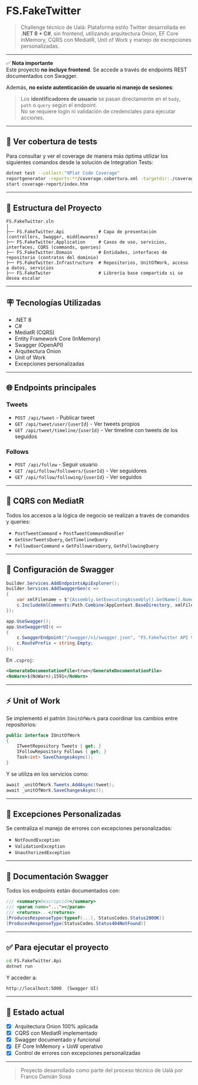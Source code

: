 # FS.FakeTwitter

> Challenge técnico de Ualá: Plataforma estilo Twitter desarrollada en **.NET 8 + C#**, sin frontend, utilizando arquitectura Onion, EF Core InMemory, CQRS con MediatR, Unit of Work y manejo de excepciones personalizadas.

---

✅ **Nota importante**  
Este proyecto **no incluye frontend**. Se accede a través de endpoints REST documentados con Swagger.

Además, **no existe autenticación de usuario ni manejo de sesiones**:  
> Los **identificadores de usuario** se pasan directamente en el `body`, `path` o `query` según el endpoint.  
> No se requiere login ni validación de credenciales para ejecutar acciones.

---

## 🧪 Ver cobertura de tests

Para consultar y ver el coverage de manera más óptima utilizar los siguientes comandos desde la solución de Integration Tests:

```bash
dotnet test --collect:"XPlat Code Coverage"
reportgenerator -reports:**/coverage.cobertura.xml -targetdir:./coverage-report -reporttypes:Html
start coverage-report/index.htm
```

---

## 📁 Estructura del Proyecto

```plaintext
FS.FakeTwitter.sln
│
├── FS.FakeTwitter.Api             # Capa de presentación (controllers, Swagger, middlewares)
├── FS.FakeTwitter.Application     # Casos de uso, servicios, interfaces, CQRS (commands, queries)
├── FS.FakeTwitter.Domain          # Entidades, interfaces de repositorio (contratos del dominio)
├── FS.FakeTwitter.Infrastructure  # Repositorios, UnitOfWork, acceso a datos, servicios
├── FS.FakeTwiter                  # Librería base compartida si se desea escalar
```

---

## 🪧 Tecnologías Utilizadas

- .NET 8
- C#
- MediatR (CQRS)
- Entity Framework Core (InMemory)
- Swagger (OpenAPI)
- Arquitectura Onion
- Unit of Work
- Excepciones personalizadas

---

## 🌐 Endpoints principales

### Tweets

- `POST /api/tweet` - Publicar tweet
- `GET /api/tweet/user/{userId}` - Ver tweets propios
- `GET /api/tweet/timeline/{userId}` - Ver timeline con tweets de los seguidos

### Follows

- `POST /api/follow` - Seguir usuario
- `GET /api/follow/followers/{userId}` - Ver seguidores
- `GET /api/follow/following/{userId}` - Ver seguidos

---

## 🤖 CQRS con MediatR

Todos los accesos a la lógica de negocio se realizan a través de comandos y queries:

- `PostTweetCommand` + `PostTweetCommandHandler`
- `GetUserTweetsQuery`, `GetTimelineQuery`
- `FollowUserCommand` + `GetFollowersQuery`, `GetFollowingQuery`

---

## 📛 Configuración de Swagger

```csharp
builder.Services.AddEndpointsApiExplorer();
builder.Services.AddSwaggerGen(c =>
{
    var xmlFilename = $"{Assembly.GetExecutingAssembly().GetName().Name}.xml";
    c.IncludeXmlComments(Path.Combine(AppContext.BaseDirectory, xmlFilename));
});

app.UseSwagger();
app.UseSwaggerUI(c =>
{
    c.SwaggerEndpoint("/swagger/v1/swagger.json", "FS.FakeTwitter API V1");
    c.RoutePrefix = string.Empty;
});
```

En `.csproj`:

```xml
<GenerateDocumentationFile>true</GenerateDocumentationFile>
<NoWarn>$(NoWarn);1591</NoWarn>
```

---

## ⚡ Unit of Work

Se implementó el patrón `IUnitOfWork` para coordinar los cambios entre repositorios:

```csharp
public interface IUnitOfWork
{
    ITweetRepository Tweets { get; }
    IFollowRepository Follows { get; }
    Task<int> SaveChangesAsync();
}
```

Y se utiliza en los servicios como:

```csharp
await _unitOfWork.Tweets.AddAsync(tweet);
await _unitOfWork.SaveChangesAsync();
```

---

## 🛑 Excepciones Personalizadas

Se centraliza el manejo de errores con excepciones personalizadas:

- `NotFoundException`
- `ValidationException`
- `UnauthorizedException`

---

## 📖 Documentación Swagger

Todos los endpoints están documentados con:

```csharp
/// <summary>Descripción</summary>
/// <param name="..."></param>
/// <returns>...</returns>
[ProducesResponseType(typeof(...), StatusCodes.Status200OK)]
[ProducesResponseType(StatusCodes.Status404NotFound)]
```

---

## ✅ Para ejecutar el proyecto

```bash
cd FS.FakeTwitter.Api
dotnet run
```

Y acceder a:

```
http://localhost:5000  (Swagger UI)
```

---

## 🌟 Estado actual

- [x] Arquitectura Onion 100% aplicada
- [x] CQRS con MediatR implementado
- [x] Swagger documentado y funcional
- [x] EF Core InMemory + UoW operativo
- [x] Control de errores con excepciones personalizadas

---

> Proyecto desarrollado como parte del proceso técnico de Ualá por Franco Damián Sosa

